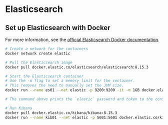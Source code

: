 # Elasticsearch

## Set up Elasticsearch with Docker

For more information, see the [official Elasticsearch Docker documentation](https://www.elastic.co/guide/en/elasticsearch/reference/current/docker.html).

```bash
# Create a network for the containers
docker network create elastic

# Pull the Elasticsearch image
docker pull docker.elastic.co/elasticsearch/elasticsearch:8.15.3

# Start the Elasticsearch container
# Use the -m flag to set a memory limit for the container.
# This removes the need to manually set the JVM size.
docker run --name es01 --net elastic -p 9200:9200 -it -m 1GB docker.elastic.co/elasticsearch/elasticsearch:8.15.3

# The command above prints the `elastic` password and token to the console (token is used for kibana, etc)

# Run Kibana
docker pull docker.elastic.co/kibana/kibana:8.15.3
docker run --name kib01 --net elastic -p 5601:5601 docker.elastic.co/kibana/kibana:8.15.3
```
